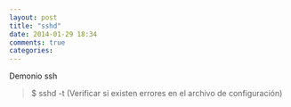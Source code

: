 ```yaml
---
layout: post
title: "sshd"
date: 2014-01-29 18:34
comments: true
categories: 
---
```

Demonio ssh

>$ sshd -t (Verificar si existen errores en el archivo de configuración)

